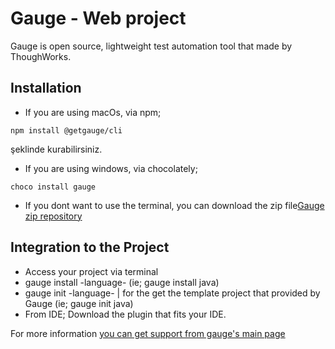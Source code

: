 # Gauge - Web project

Gauge is open source, lightweight test automation tool that made by ThoughWorks.

## Installation

* If you are using macOs, via npm;
```
npm install @getgauge/cli 
```
şeklinde kurabilirsiniz.

*  If you are using windows, via chocolately;
```
choco install gauge
```

* If you dont want to use the terminal, you can download the zip file[Gauge zip repository](https://github.com/getgauge/gauge/releases/tag/v1.0.3)


## Integration to the Project

* Access your project via terminal
* gauge install -language- (ie; gauge install java)
* gauge init -language- | for the get the template project that provided by Gauge (ie; gauge init java)
* From IDE; Download the plugin that fits your IDE.

For more information [you can get support from gauge's main page](https://gauge.org)

